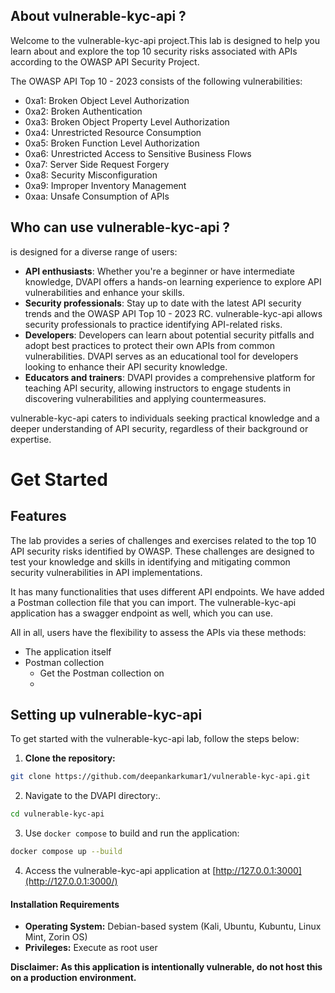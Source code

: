 ## About vulnerable-kyc-api ?

Welcome to the vulnerable-kyc-api project.This lab is designed to help you learn about and explore the top 10 security risks associated with APIs according to the OWASP API Security Project.

The OWASP API Top 10 - 2023 consists of the following vulnerabilities:
-	0xa1: Broken Object Level Authorization
-	0xa2: Broken Authentication
-	0xa3: Broken Object Property Level Authorization
-	0xa4: Unrestricted Resource Consumption
-	0xa5: Broken Function Level Authorization
-	0xa6: Unrestricted Access to Sensitive Business Flows
-	0xa7: Server Side Request Forgery
-	0xa8: Security Misconfiguration
-	0xa9: Improper Inventory Management
-	0xaa: Unsafe Consumption of APIs

## Who can use vulnerable-kyc-api ?

 is designed for a diverse range of users:

- **API enthusiasts**: Whether you're a beginner or have intermediate knowledge, DVAPI offers a hands-on learning experience to explore API vulnerabilities and enhance your skills.
- **Security professionals**: Stay up to date with the latest API security trends and the OWASP API Top 10 - 2023 RC. vulnerable-kyc-api allows security professionals to practice identifying API-related risks.
- **Developers**: Developers can learn about potential security pitfalls and adopt best practices to protect their own APIs from common vulnerabilities. DVAPI serves as an educational tool for developers looking to enhance their API security knowledge.
- **Educators and trainers**: DVAPI provides a comprehensive platform for teaching API security, allowing instructors to engage students in discovering vulnerabilities and applying countermeasures.

vulnerable-kyc-api caters to individuals seeking practical knowledge and a deeper understanding of API security, regardless of their background or expertise.

# Get Started

## Features

The lab provides a series of challenges and exercises related to the top 10 API security risks identified by OWASP. These challenges are designed to test your knowledge and skills in identifying and mitigating common security vulnerabilities in API implementations.

It has many functionalities that uses different API endpoints. We have added a Postman collection file that you can import. The vulnerable-kyc-api application has a swagger endpoint as well, which you can use.

All in all, users have the flexibility to assess the APIs via these methods:
- The application itself
- Postman collection
    - Get the Postman collection on 
    - 

## Setting up vulnerable-kyc-api

To get started with the vulnerable-kyc-api lab, follow the steps below:

1.  **Clone the repository:**

```bash
git clone https://github.com/deepankarkumar1/vulnerable-kyc-api.git
```

2.  Navigate to the DVAPI directory:.

```bash
cd vulnerable-kyc-api
```

3.  Use `docker compose` to build and run the application:

```bash
docker compose up --build
```

4.  Access the vulnerable-kyc-api application at [http://127.0.0.1:3000](http://127.0.0.1:3000/)

#### Installation Requirements

- **Operating System:** Debian-based system (Kali, Ubuntu, Kubuntu, Linux Mint, Zorin OS)
- **Privileges:** Execute as root user



**Disclaimer: As this application is intentionally vulnerable, do not host this on a production environment.** 

